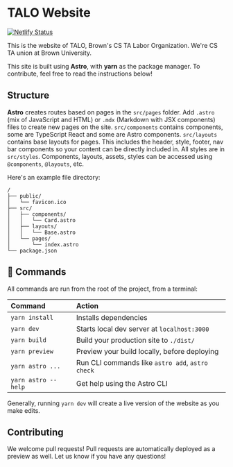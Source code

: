 # TALO Website

[![Netlify Status](https://api.netlify.com/api/v1/badges/1783448f-3274-4da9-b260-189e8c09e931/deploy-status)](https://app.netlify.com/sites/talounion/deploys)

This is the website of TALO, Brown's CS TA Labor Organization. We're CS TA union at Brown University. 

This site is built using **Astro**, with **yarn** as the package manager. To contribute, feel free to read the instructions below! 

## Structure
**Astro** creates routes based on pages in the `src/pages` folder. Add `.astro` (mix of JavaScript and HTML) or `.mdx` (Markdown with JSX components) files to create new pages on the site. `src/components` contains components, some are TypeScript React and some are Astro components. `src/layouts` contains base layouts for pages. This includes the header, style, footer, nav bar components so your content can be directly included in. All styles are in `src/styles`. Components, layouts, assets, styles can be accessed using `@components`, `@layouts`, etc. 

Here's an example file directory: 
```
/
├── public/
│   └── favicon.ico
├── src/
│   ├── components/
│   │   └── Card.astro
│   ├── layouts/
│   │   └── Base.astro
│   └── pages/
│       └── index.astro
└── package.json
```

## 🧞 Commands

All commands are run from the root of the project, from a terminal:

| Command             | Action                                           |
| :------------------ | :----------------------------------------------- |
| `yarn install`      | Installs dependencies                            |
| `yarn dev`          | Starts local dev server at `localhost:3000`      |
| `yarn build`        | Build your production site to `./dist/`          |
| `yarn preview`      | Preview your build locally, before deploying     |
| `yarn astro ...`    | Run CLI commands like `astro add`, `astro check` |
| `yarn astro --help` | Get help using the Astro CLI                     |

Generally, running `yarn dev` will create a live version of the website as you make edits. 

## Contributing

We welcome pull requests! Pull requests are automatically deployed as a preview as well. Let us know if you have any questions! 
